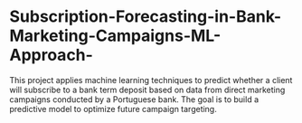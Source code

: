 # Subscription-Forecasting-in-Bank-Marketing-Campaigns-ML-Approach-
This project applies machine learning techniques to predict whether a client will subscribe to a bank term deposit based on data from direct marketing campaigns conducted by a Portuguese bank. The goal is to build a predictive model to optimize future campaign targeting.
